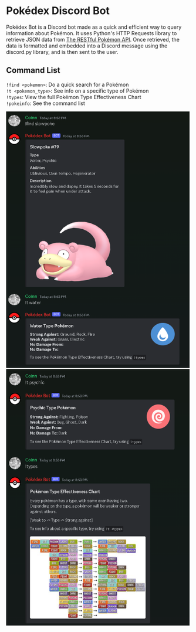 # Pokédex Discord Bot
Pokédex Bot is a Discord bot made as a quick and efficient way to query information about Pokémon. It uses Python's HTTP Requests library to retrieve JSON data from [The RESTful Pokémon API](https://pokeapi.co/). Once retrieved, the data is formatted and embedded into a Discord message using the discord.py library, and is then sent to the user.

## Command List

`!find <pokemon>`: Do a quick search for a Pokémon <br>
`!t <pokemon_type>`: See info on a specific type of Pokémon <br>
`!types`: View the full Pokémon Type Effectiveness Chart <br>
`!pokeinfo`: See the command list

<a href="url"><img src="https://github.com/bmcghee98/pokedex_bot/blob/master/screenshots/Screenshot_5.png" height="700" width="500" ></a>
<a href="url"><img src="https://github.com/bmcghee98/pokedex_bot/blob/master/screenshots/Screenshot_6.png"  height="700" width="500" ></a>
